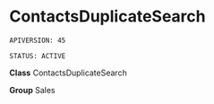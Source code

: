 # ContactsDuplicateSearch

`APIVERSION: 45`

`STATUS: ACTIVE`

**Class** ContactsDuplicateSearch


**Group** Sales

